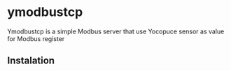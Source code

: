 # ymodbustcp

Ymodbustcp is a simple Modbus server that use Yocopuce sensor as value for Modbus register

## Instalation

